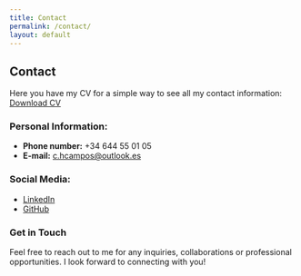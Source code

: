 ```yaml
---
title: Contact
permalink: /contact/
layout: default
---
```


## Contact

Here you have my CV for a simple way to see all my contact information:  
<a href="/files/CV_Carlos_Hernandez_Campos.zip" download>Download CV</a>

### Personal Information:
- **Phone number:** +34 644 55 01 05
- **E-mail:** c.hcampos@outlook.es

### Social Media:
- [LinkedIn](www.linkedin.com/in/carlos-raul-hernandez-campos-761560295)
- [GitHub](https://github.com/CarlosHernandezCR)

### Get in Touch
Feel free to reach out to me for any inquiries, collaborations or professional opportunities. I look forward to connecting with you!
